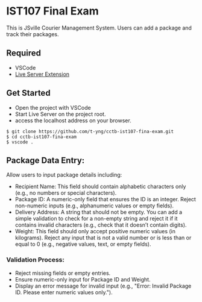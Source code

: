 # IST107 Final Exam
This is JSville Courier Management System.
Users can add a package and track their packages.

## Required
- VSCode
- [Live Server Extension](https://marketplace.visualstudio.com/items?itemName=ritwickdey.LiveServer)

## Get Started

- Open the project with VSCode
- Start Live Server on the project root.
- access the localhost address on your browser.

```
$ git clone https://github.com/t-yng/cctb-ist107-fina-exam.git
$ cd cctb-ist107-fina-exam
$ vscode .
```

## Package Data Entry:
Allow users to input package details including:

- Recipient Name: This field should contain alphabetic characters only (e.g., no numbers or special characters).
- Package ID: A numeric-only field that ensures the ID is an integer. Reject non-numeric inputs (e.g., alphanumeric values or empty fields).
- Delivery Address: A string that should not be empty. You can add a simple validation to check for a non-empty string and reject it if it contains invalid characters (e.g., check that it doesn’t contain digits).
- Weight: This field should only accept positive numeric values (in kilograms). Reject any input that is not a valid number or is less than or equal to 0 (e.g., negative values, text, or empty fields).

### Validation Process:
- Reject missing fields or empty entries.
- Ensure numeric-only input for Package ID and Weight.
- Display an error message for invalid input (e.g., "Error: Invalid Package ID. Please enter numeric values only.").
